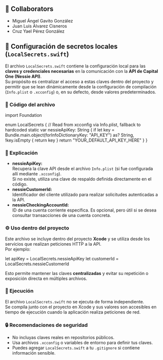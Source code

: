 ## 👥 Collaborators

- Miguel Ángel Gavito González
- Juan Luis Alvarez Cisneros
- Cruz Yael Pérez González

<h2>🔐 Configuración de secretos locales (<code>LocalSecrets.swift</code>)</h2> <p> El archivo <code>LocalSecrets.swift</code> contiene la configuración local para las <b>claves y credenciales necesarias</b> en la comunicación con la <b>API de Capital One (Nessie API)</b>.<br> Su propósito es centralizar el acceso a estas claves dentro del proyecto y permitir que se lean dinámicamente desde la configuración de compilación (<code>Info.plist</code> o <code>.xcconfig</code>) o, en su defecto, desde valores predeterminados. </p>
<h3>📄 Código del archivo</h3>

import Foundation

enum LocalSecrets {
    // Read from xcconfig via Info.plist, fallback to hardcoded
    static var nessieApiKey: String {
        if let key = Bundle.main.object(forInfoDictionaryKey: "API_KEY") as? String, !key.isEmpty {
            return key
        }
        return "YOUR_DEFAULT_API_KEY_HERE"
    }
}

<h3>🧠 Explicación</h3> <ul> <li><b>nessieApiKey:</b><br> Recupera la clave API desde el archivo <code>Info.plist</code> (si fue configurada allí mediante <code>.xcconfig</code>).<br> Si no existe, utiliza una clave de respaldo definida directamente en el código.</li> <li><b>nessieCustomerId:</b><br> Identificador del cliente utilizado para realizar solicitudes autenticadas a la API.</li> <li><b>nessieCheckingAccountId:</b><br> ID de una cuenta corriente específica. Es opcional, pero útil si se desea consultar transacciones de una cuenta concreta.</li> </ul>
<h3>⚙️ Uso dentro del proyecto</h3> <p> Este archivo se incluye dentro del proyecto <b>Xcode</b> y se utiliza desde los servicios que realizan peticiones HTTP a la API.<br> Por ejemplo: </p>
let apiKey = LocalSecrets.nessieApiKey
let customerId = LocalSecrets.nessieCustomerId

<p> Esto permite mantener las claves <b>centralizadas</b> y evitar su repetición o exposición directa en múltiples archivos. </p>
<h3>🚀 Ejecución</h3> <p> El archivo <code>LocalSecrets.swift</code> no se ejecuta de forma independiente.<br> Se compila junto con el proyecto en Xcode y sus valores son accesibles en tiempo de ejecución cuando la aplicación realiza peticiones de red. </p>
<h3>🔒 Recomendaciones de seguridad</h3> <ul> <li>No incluyas claves reales en repositorios públicos.</li> <li>Usa archivos <code>.xcconfig</code> o variables de entorno para definir tus claves.</li> <li>Puedes agregar <code>LocalSecrets.swift</code> a tu <code>.gitignore</code> si contiene información sensible.</li> </ul>
